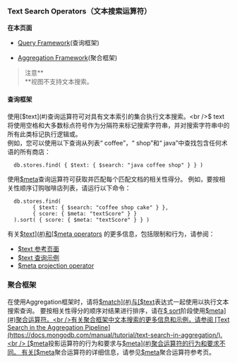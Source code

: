 
### Text Search Operators（文本搜索运算符）
**在本页面**

*   [Query Framework](#query)(查询框架)<br />

*  [Aggregation Framework](#aggregation)(聚合框架)<br />

> 注意**<br />**视图不支持文本搜索。<br />

#### <span id="query">查询框架</span>

使用[$text](#)查询运算符可对具有文本索引的集合执行文本搜索。<br />$ text将使用空格和大多数标点符号作为分隔符来标记搜索字符串，并对搜索字符串中的所有此类标记执行逻辑或。<br />例如，您可以使用以下查询从列表“ coffee”，“ shop”和“ java”中查找包含任何术语的所有商店：

```shell
  db.stores.find( { $text: { $search: "java coffee shop" } } )
```

使用[$meta](#)查询运算符可获取并匹配每个匹配文档的相关性得分。 例如，要按相关性顺序订购咖啡店列表，请运行以下命令：

```shell
  db.stores.find(
  		{ $text: { $search: "coffee shop cake" } },
  		{ score: { $meta: "textScore" } }
  ).sort( { score: { $meta: "textScore" } } )
```

有关[$text](#)和[$meta operators](#) 的更多信息，包括限制和行为，请参阅：

 - [$text 参考页面](https://docs.mongodb.com/manual/reference/operator/query/text/#op._S_text)
 - [$text 查询示例](https://docs.mongodb.com/manual/reference/operator/query/text/#text-query-examples)
 - [$meta projection operator](https://docs.mongodb.com/manual/reference/operator/projection/meta/#proj._S_meta)

### <span id="aggregation">聚合框架</span>

在使用Aggregation框架时，请将[$match](#)与[$text](#)表达式一起使用以执行文本搜索查询。 要按相关性得分的顺序对结果进行排序，请在[$ sort](#)阶段使用[$meta](#)聚合运算符。<br />有关聚合框架中文本搜索的更多信息和示例，请参阅 [Text Search in the Aggregation Pipeline](https://docs.mongodb.com/manual/tutorial/text-search-in-aggregation/).<br /> [$meta](#)投影运算符的行为和要求与[$meta](#)聚合运算符的行为和要求不同。 有关[$meta](#)聚合运算符的详细信息，请参见[$meta](#)聚合运算符参考页。
<a name="FwLlx"></a>

